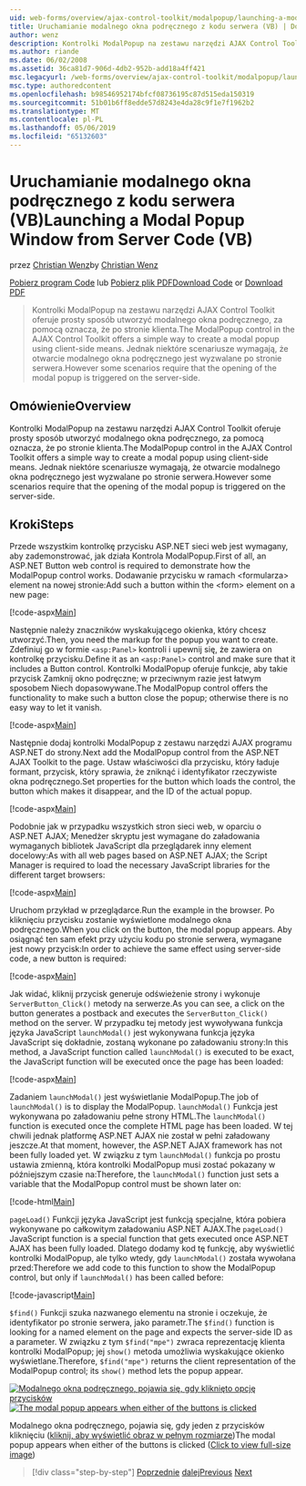 ```yaml
---
uid: web-forms/overview/ajax-control-toolkit/modalpopup/launching-a-modal-popup-window-from-server-code-vb
title: Uruchamianie modalnego okna podręcznego z kodu serwera (VB) | Dokumentacja firmy Microsoft
author: wenz
description: Kontrolki ModalPopup na zestawu narzędzi AJAX Control Toolkit oferuje prosty sposób utworzyć modalnego okna podręcznego, za pomocą oznacza, że po stronie klienta. Jednak niektóre scenariusze wymagają tego t...
ms.author: riande
ms.date: 06/02/2008
ms.assetid: 36ca81d7-906d-4db2-952b-add18a4ff421
msc.legacyurl: /web-forms/overview/ajax-control-toolkit/modalpopup/launching-a-modal-popup-window-from-server-code-vb
msc.type: authoredcontent
ms.openlocfilehash: b98546952174bfcf08736195c87d515eda150319
ms.sourcegitcommit: 51b01b6ff8edde57d8243e4da28c9f1e7f1962b2
ms.translationtype: MT
ms.contentlocale: pl-PL
ms.lasthandoff: 05/06/2019
ms.locfileid: "65132603"
---
```

# <a name="launching-a-modal-popup-window-from-server-code-vb"></a><span data-ttu-id="d7747-104">Uruchamianie modalnego okna podręcznego z kodu serwera (VB)</span><span class="sxs-lookup"><span data-stu-id="d7747-104">Launching a Modal Popup Window from Server Code (VB)</span></span>

<span data-ttu-id="d7747-105">przez [Christian Wenz](https://github.com/wenz)</span><span class="sxs-lookup"><span data-stu-id="d7747-105">by [Christian Wenz](https://github.com/wenz)</span></span>

<span data-ttu-id="d7747-106">[Pobierz program Code](http://download.microsoft.com/download/2/4/0/24052038-f942-4336-905b-b60ae56f0dd5/ModalPopup1.vb.zip) lub [Pobierz plik PDF](http://download.microsoft.com/download/b/6/a/b6ae89ee-df69-4c87-9bfb-ad1eb2b23373/modalpopup1VB.pdf)</span><span class="sxs-lookup"><span data-stu-id="d7747-106">[Download Code](http://download.microsoft.com/download/2/4/0/24052038-f942-4336-905b-b60ae56f0dd5/ModalPopup1.vb.zip) or [Download PDF](http://download.microsoft.com/download/b/6/a/b6ae89ee-df69-4c87-9bfb-ad1eb2b23373/modalpopup1VB.pdf)</span></span>

> <span data-ttu-id="d7747-107">Kontrolki ModalPopup na zestawu narzędzi AJAX Control Toolkit oferuje prosty sposób utworzyć modalnego okna podręcznego, za pomocą oznacza, że po stronie klienta.</span><span class="sxs-lookup"><span data-stu-id="d7747-107">The ModalPopup control in the AJAX Control Toolkit offers a simple way to create a modal popup using client-side means.</span></span> <span data-ttu-id="d7747-108">Jednak niektóre scenariusze wymagają, że otwarcie modalnego okna podręcznego jest wyzwalane po stronie serwera.</span><span class="sxs-lookup"><span data-stu-id="d7747-108">However some scenarios require that the opening of the modal popup is triggered on the server-side.</span></span>

## <a name="overview"></a><span data-ttu-id="d7747-109">Omówienie</span><span class="sxs-lookup"><span data-stu-id="d7747-109">Overview</span></span>

<span data-ttu-id="d7747-110">Kontrolki ModalPopup na zestawu narzędzi AJAX Control Toolkit oferuje prosty sposób utworzyć modalnego okna podręcznego, za pomocą oznacza, że po stronie klienta.</span><span class="sxs-lookup"><span data-stu-id="d7747-110">The ModalPopup control in the AJAX Control Toolkit offers a simple way to create a modal popup using client-side means.</span></span> <span data-ttu-id="d7747-111">Jednak niektóre scenariusze wymagają, że otwarcie modalnego okna podręcznego jest wyzwalane po stronie serwera.</span><span class="sxs-lookup"><span data-stu-id="d7747-111">However some scenarios require that the opening of the modal popup is triggered on the server-side.</span></span>

## <a name="steps"></a><span data-ttu-id="d7747-112">Kroki</span><span class="sxs-lookup"><span data-stu-id="d7747-112">Steps</span></span>

<span data-ttu-id="d7747-113">Przede wszystkim kontrolkę przycisku ASP.NET sieci web jest wymagany, aby zademonstrować, jak działa Kontrola ModalPopup.</span><span class="sxs-lookup"><span data-stu-id="d7747-113">First of all, an ASP.NET Button web control is required to demonstrate how the ModalPopup control works.</span></span> <span data-ttu-id="d7747-114">Dodawanie przycisku w ramach &lt;formularza&gt; element na nowej stronie:</span><span class="sxs-lookup"><span data-stu-id="d7747-114">Add such a button within the &lt;form&gt; element on a new page:</span></span>

[!code-aspx[Main](launching-a-modal-popup-window-from-server-code-vb/samples/sample1.aspx)]

<span data-ttu-id="d7747-115">Następnie należy znaczników wyskakującego okienka, który chcesz utworzyć.</span><span class="sxs-lookup"><span data-stu-id="d7747-115">Then, you need the markup for the popup you want to create.</span></span> <span data-ttu-id="d7747-116">Zdefiniuj go w formie `<asp:Panel>` kontroli i upewnij się, że zawiera on kontrolkę przycisku.</span><span class="sxs-lookup"><span data-stu-id="d7747-116">Define it as an `<asp:Panel>` control and make sure that it includes a Button control.</span></span> <span data-ttu-id="d7747-117">Kontrolki ModalPopup oferuje funkcje, aby takie przycisk Zamknij okno podręczne; w przeciwnym razie jest łatwym sposobem Niech dopasowywane.</span><span class="sxs-lookup"><span data-stu-id="d7747-117">The ModalPopup control offers the functionality to make such a button close the popup; otherwise there is no easy way to let it vanish.</span></span>

[!code-aspx[Main](launching-a-modal-popup-window-from-server-code-vb/samples/sample2.aspx)]

<span data-ttu-id="d7747-118">Następnie dodaj kontrolki ModalPopup z zestawu narzędzi AJAX programu ASP.NET do strony.</span><span class="sxs-lookup"><span data-stu-id="d7747-118">Next add the ModalPopup control from the ASP.NET AJAX Toolkit to the page.</span></span> <span data-ttu-id="d7747-119">Ustaw właściwości dla przycisku, który ładuje formant, przycisk, który sprawia, że zniknąć i identyfikator rzeczywiste okna podręcznego.</span><span class="sxs-lookup"><span data-stu-id="d7747-119">Set properties for the button which loads the control, the button which makes it disappear, and the ID of the actual popup.</span></span>

[!code-aspx[Main](launching-a-modal-popup-window-from-server-code-vb/samples/sample3.aspx)]

<span data-ttu-id="d7747-120">Podobnie jak w przypadku wszystkich stron sieci web, w oparciu o ASP.NET AJAX; Menedżer skryptu jest wymagane do załadowania wymaganych bibliotek JavaScript dla przeglądarek inny element docelowy:</span><span class="sxs-lookup"><span data-stu-id="d7747-120">As with all web pages based on ASP.NET AJAX; the Script Manager is required to load the necessary JavaScript libraries for the different target browsers:</span></span>

[!code-aspx[Main](launching-a-modal-popup-window-from-server-code-vb/samples/sample4.aspx)]

<span data-ttu-id="d7747-121">Uruchom przykład w przeglądarce.</span><span class="sxs-lookup"><span data-stu-id="d7747-121">Run the example in the browser.</span></span> <span data-ttu-id="d7747-122">Po kliknięciu przycisku zostanie wyświetlone modalnego okna podręcznego.</span><span class="sxs-lookup"><span data-stu-id="d7747-122">When you click on the button, the modal popup appears.</span></span> <span data-ttu-id="d7747-123">Aby osiągnąć ten sam efekt przy użyciu kodu po stronie serwera, wymagane jest nowy przycisk:</span><span class="sxs-lookup"><span data-stu-id="d7747-123">In order to achieve the same effect using server-side code, a new button is required:</span></span>

[!code-aspx[Main](launching-a-modal-popup-window-from-server-code-vb/samples/sample5.aspx)]

<span data-ttu-id="d7747-124">Jak widać, kliknij przycisk generuje odświeżenie strony i wykonuje `ServerButton_Click()` metody na serwerze.</span><span class="sxs-lookup"><span data-stu-id="d7747-124">As you can see, a click on the button generates a postback and executes the `ServerButton_Click()` method on the server.</span></span> <span data-ttu-id="d7747-125">W przypadku tej metody jest wywoływana funkcja języka JavaScript `launchModal()` jest wykonywana funkcja języka JavaScript się dokładnie, zostaną wykonane po załadowaniu strony:</span><span class="sxs-lookup"><span data-stu-id="d7747-125">In this method, a JavaScript function called `launchModal()` is executed to be exact, the JavaScript function will be executed once the page has been loaded:</span></span>

[!code-aspx[Main](launching-a-modal-popup-window-from-server-code-vb/samples/sample6.aspx)]

<span data-ttu-id="d7747-126">Zadaniem `launchModal()` jest wyświetlanie ModalPopup.</span><span class="sxs-lookup"><span data-stu-id="d7747-126">The job of `launchModal()` is to display the ModalPopup.</span></span> <span data-ttu-id="d7747-127">`launchModal()` Funkcja jest wykonywana po załadowaniu pełne strony HTML.</span><span class="sxs-lookup"><span data-stu-id="d7747-127">The `launchModal()` function is executed once the complete HTML page has been loaded.</span></span> <span data-ttu-id="d7747-128">W tej chwili jednak platformę ASP.NET AJAX nie został w pełni załadowany jeszcze.</span><span class="sxs-lookup"><span data-stu-id="d7747-128">At that moment, however, the ASP.NET AJAX framework has not been fully loaded yet.</span></span> <span data-ttu-id="d7747-129">W związku z tym `launchModal()` funkcja po prostu ustawia zmienną, która kontrolki ModalPopup musi zostać pokazany w późniejszym czasie na:</span><span class="sxs-lookup"><span data-stu-id="d7747-129">Therefore, the `launchModal()` function just sets a variable that the ModalPopup control must be shown later on:</span></span>

[!code-html[Main](launching-a-modal-popup-window-from-server-code-vb/samples/sample7.html)]

<span data-ttu-id="d7747-130">`pageLoad()` Funkcji języka JavaScript jest funkcją specjalne, która pobiera wykonywane po całkowitym załadowaniu ASP.NET AJAX.</span><span class="sxs-lookup"><span data-stu-id="d7747-130">The `pageLoad()` JavaScript function is a special function that gets executed once ASP.NET AJAX has been fully loaded.</span></span> <span data-ttu-id="d7747-131">Dlatego dodamy kod tę funkcję, aby wyświetlić kontrolki ModalPopup, ale tylko wtedy, gdy `launchModal()` została wywołana przed:</span><span class="sxs-lookup"><span data-stu-id="d7747-131">Therefore we add code to this function to show the ModalPopup control, but only if `launchModal()` has been called before:</span></span>

[!code-javascript[Main](launching-a-modal-popup-window-from-server-code-vb/samples/sample8.js)]

<span data-ttu-id="d7747-132">`$find()` Funkcji szuka nazwanego elementu na stronie i oczekuje, że identyfikator po stronie serwera, jako parametr.</span><span class="sxs-lookup"><span data-stu-id="d7747-132">The `$find()` function is looking for a named element on the page and expects the server-side ID as a parameter.</span></span> <span data-ttu-id="d7747-133">W związku z tym `$find("mpe")` zwraca reprezentację klienta kontrolki ModalPopup; jej `show()` metoda umożliwia wyskakujące okienko wyświetlane.</span><span class="sxs-lookup"><span data-stu-id="d7747-133">Therefore, `$find("mpe")` returns the client representation of the ModalPopup control; its `show()` method lets the popup appear.</span></span>

<span data-ttu-id="d7747-134">[![Modalnego okna podręcznego, pojawia się, gdy kliknięto opcję przycisków](launching-a-modal-popup-window-from-server-code-vb/_static/image2.png)](launching-a-modal-popup-window-from-server-code-vb/_static/image1.png)</span><span class="sxs-lookup"><span data-stu-id="d7747-134">[![The modal popup appears when either of the buttons is clicked](launching-a-modal-popup-window-from-server-code-vb/_static/image2.png)](launching-a-modal-popup-window-from-server-code-vb/_static/image1.png)</span></span>

<span data-ttu-id="d7747-135">Modalnego okna podręcznego, pojawia się, gdy jeden z przycisków kliknięciu ([kliknij, aby wyświetlić obraz w pełnym rozmiarze](launching-a-modal-popup-window-from-server-code-vb/_static/image3.png))</span><span class="sxs-lookup"><span data-stu-id="d7747-135">The modal popup appears when either of the buttons is clicked ([Click to view full-size image](launching-a-modal-popup-window-from-server-code-vb/_static/image3.png))</span></span>

> [!div class="step-by-step"]
> <span data-ttu-id="d7747-136">[Poprzednie](positioning-a-modalpopup-cs.md)
> [dalej](using-modalpopup-with-a-repeater-control-vb.md)</span><span class="sxs-lookup"><span data-stu-id="d7747-136">[Previous](positioning-a-modalpopup-cs.md)
[Next](using-modalpopup-with-a-repeater-control-vb.md)</span></span>
